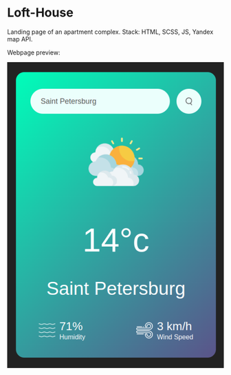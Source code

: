 # Loft-House

Landing page of an apartment complex.
Stack: HTML, SCSS, JS, Yandex map API.

Webpage preview:

![image](https://github.com/dmitry1210/Weather-app/blob/main/img/screenshot_weather-app.png)
